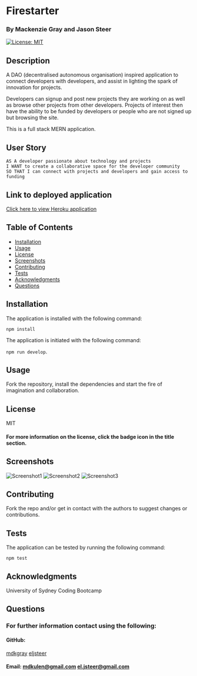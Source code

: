 # Firestarter

### By Mackenzie Gray and Jason Steer

[![License: MIT](https://img.shields.io/badge/License-MIT-yellow.svg)](https://opensource.org/licenses/MIT)

## Description

A DAO (decentralised autonomous organisation) inspired application to connect developers with developers, and assist in lighting the spark of innovation for projects. 

Developers can signup and post new projects they are working on as well as browse other projects from other developers. Projects of interest then have the ability to be funded by developers or people who are not signed up but browsing the site. 

This is a full stack MERN application. 

## User Story 

```
AS A developer passionate about technology and projects  
I WANT to create a collaborative space for the developer community  
SO THAT I can connect with projects and developers and gain access to funding  
```

## Link to deployed application

[Click here to view Heroku application]()

## Table of Contents

* [Installation](#Installation)
* [Usage](#Usage)
* [License](#License)
* [Screenshots](#Screenshots)
* [Contributing](#Contributing)
* [Tests](#Tests)
* [Acknowledgments](#Acknowledgments)
* [Questions](#Questions)

## Installation 

The application is installed with the following command: 

`npm install` 

The application is initiated with the following command: 

`npm run develop`.

## Usage

Fork the repository, install the dependencies and start the fire of imagination and collaboration. 

## License

MIT

#### For more information on the license, click the badge icon in the title section.

## Screenshots

![Screenshot1]()
![Screenshot2]()
![Screenshot3]()

## Contributing

Fork the repo and/or get in contact with the authors to suggest changes or contributions. 

## Tests

The application can be tested by running the following command:

`npm test`

## Acknowledgments

University of Sydney Coding Bootcamp

## Questions

### For further information contact using the following:

#### GitHub: 

[mdkgray](https://github.com/mdkgray)
[eljsteer](https://github.com/eljsteer)

#### Email: mdkulen@gmail.com el.jsteer@gmail.com
